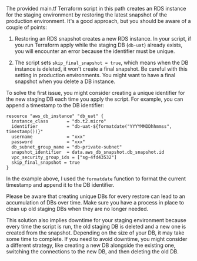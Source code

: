 The provided  main.tf Terraform script  in this path creates an RDS instance for the staging environment by restoring the latest snapshot of the production environment. It's a good approach, but you should be aware of a couple of points:

1. Restoring an RDS snapshot creates a new RDS instance. In your script, if you run Terraform apply while the staging DB (`db-uat`) already exists, you will encounter an error because the identifier must be unique. 

2. The script sets `skip_final_snapshot = true`, which means when the DB instance is deleted, it won't create a final snapshot. Be careful with this setting in production environments. You might want to have a final snapshot when you delete a DB instance.

To solve the first issue, you might consider creating a unique identifier for the new staging DB each time you apply the script. For example, you can append a timestamp to the DB identifier:

```hcl
resource "aws_db_instance" "db_uat" {
  instance_class       = "db.t2.micro"
  identifier           = "db-uat-${formatdate("YYYYMMDDhhmmss", timestamp())}"
  username             = "xxx"
  password             = "xxx"
  db_subnet_group_name = "db-private-subnet"
  snapshot_identifier  = data.aws_db_snapshot.db_snapshot.id
  vpc_security_group_ids = ["sg-4fd43532"]
  skip_final_snapshot = true
}
```
In the example above, I used the `formatdate` function to format the current timestamp and append it to the DB identifier.

Please be aware that creating unique DBs for every restore can lead to an accumulation of DBs over time. Make sure you have a process in place to clean up old staging DBs when they are no longer needed.

This solution also implies downtime for your staging environment because every time the script is run, the old staging DB is deleted and a new one is created from the snapshot. Depending on the size of your DB, it may take some time to complete. If you need to avoid downtime, you might consider a different strategy, like creating a new DB alongside the existing one, switching the connections to the new DB, and then deleting the old DB.